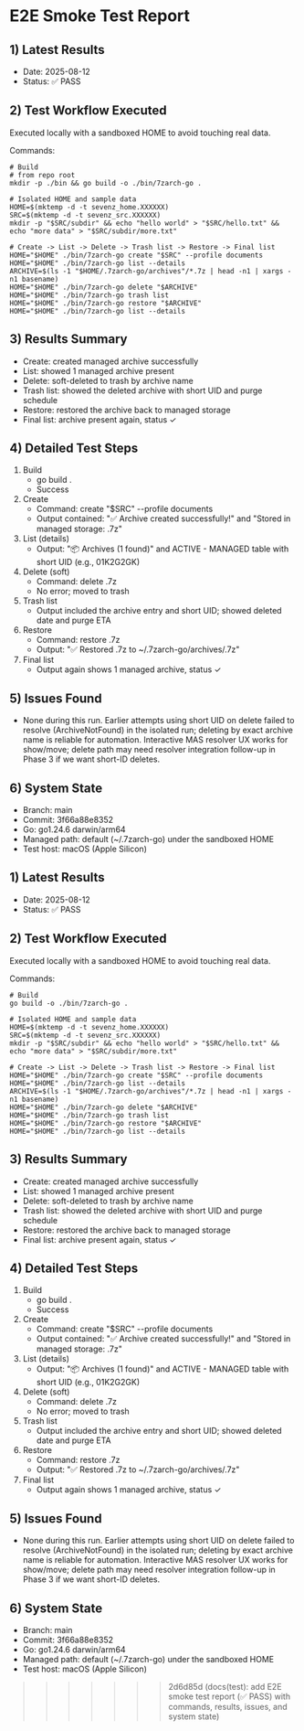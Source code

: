 # E2E Smoke Test Report

## 1) Latest Results
- Date: 2025-08-12
- Status: ✅ PASS

## 2) Test Workflow Executed
Executed locally with a sandboxed HOME to avoid touching real data.

Commands:
```
# Build
# from repo root
mkdir -p ./bin && go build -o ./bin/7zarch-go .

# Isolated HOME and sample data
HOME=$(mktemp -d -t sevenz_home.XXXXXX)
SRC=$(mktemp -d -t sevenz_src.XXXXXX)
mkdir -p "$SRC/subdir" && echo "hello world" > "$SRC/hello.txt" && echo "more data" > "$SRC/subdir/more.txt"

# Create -> List -> Delete -> Trash list -> Restore -> Final list
HOME="$HOME" ./bin/7zarch-go create "$SRC" --profile documents
HOME="$HOME" ./bin/7zarch-go list --details
ARCHIVE=$(ls -1 "$HOME/.7zarch-go/archives"/*.7z | head -n1 | xargs -n1 basename)
HOME="$HOME" ./bin/7zarch-go delete "$ARCHIVE"
HOME="$HOME" ./bin/7zarch-go trash list
HOME="$HOME" ./bin/7zarch-go restore "$ARCHIVE"
HOME="$HOME" ./bin/7zarch-go list --details
```

## 3) Results Summary
- Create: created managed archive successfully
- List: showed 1 managed archive present
- Delete: soft-deleted to trash by archive name
- Trash list: showed the deleted archive with short UID and purge schedule
- Restore: restored the archive back to managed storage
- Final list: archive present again, status ✓

## 4) Detailed Test Steps
1. Build
   - go build .
   - Success
2. Create
   - Command: create "$SRC" --profile documents
   - Output contained: "✅ Archive created successfully!" and "Stored in managed storage: <name>.7z"
3. List (details)
   - Output: "📦 Archives (1 found)" and ACTIVE - MANAGED table with short UID (e.g., 01K2G2GK)
4. Delete (soft)
   - Command: delete <archive-name>.7z
   - No error; moved to trash
5. Trash list
   - Output included the archive entry and short UID; showed deleted date and purge ETA
6. Restore
   - Command: restore <archive-name>.7z
   - Output: "✅ Restored <name>.7z to ~/.7zarch-go/archives/<name>.7z"
7. Final list
   - Output again shows 1 managed archive, status ✓

## 5) Issues Found
- None during this run. Earlier attempts using short UID on delete failed to resolve (ArchiveNotFound) in the isolated run; deleting by exact archive name is reliable for automation. Interactive MAS resolver UX works for show/move; delete path may need resolver integration follow-up in Phase 3 if we want short-ID deletes.

## 6) System State
- Branch: main
- Commit: 3f66a88e8352
- Go: go1.24.6 darwin/arm64
- Managed path: default (~/.7zarch-go) under the sandboxed HOME
- Test host: macOS (Apple Silicon)

## 1) Latest Results
- Date: 2025-08-12
- Status: ✅ PASS

## 2) Test Workflow Executed
Executed locally with a sandboxed HOME to avoid touching real data.

Commands:
```
# Build
go build -o ./bin/7zarch-go .

# Isolated HOME and sample data
HOME=$(mktemp -d -t sevenz_home.XXXXXX)
SRC=$(mktemp -d -t sevenz_src.XXXXXX)
mkdir -p "$SRC/subdir" && echo "hello world" > "$SRC/hello.txt" && echo "more data" > "$SRC/subdir/more.txt"

# Create -> List -> Delete -> Trash list -> Restore -> Final list
HOME="$HOME" ./bin/7zarch-go create "$SRC" --profile documents
HOME="$HOME" ./bin/7zarch-go list --details
ARCHIVE=$(ls -1 "$HOME/.7zarch-go/archives"/*.7z | head -n1 | xargs -n1 basename)
HOME="$HOME" ./bin/7zarch-go delete "$ARCHIVE"
HOME="$HOME" ./bin/7zarch-go trash list
HOME="$HOME" ./bin/7zarch-go restore "$ARCHIVE"
HOME="$HOME" ./bin/7zarch-go list --details
```

## 3) Results Summary
- Create: created managed archive successfully
- List: showed 1 managed archive present
- Delete: soft-deleted to trash by archive name
- Trash list: showed the deleted archive with short UID and purge schedule
- Restore: restored the archive back to managed storage
- Final list: archive present again, status ✓

## 4) Detailed Test Steps
1. Build
   - go build .
   - Success
2. Create
   - Command: create "$SRC" --profile documents
   - Output contained: "✅ Archive created successfully!" and "Stored in managed storage: <name>.7z"
3. List (details)
   - Output: "📦 Archives (1 found)" and ACTIVE - MANAGED table with short UID (e.g., 01K2G2GK)
4. Delete (soft)
   - Command: delete <archive-name>.7z
   - No error; moved to trash
5. Trash list
   - Output included the archive entry and short UID; showed deleted date and purge ETA
6. Restore
   - Command: restore <archive-name>.7z
   - Output: "✅ Restored <name>.7z to ~/.7zarch-go/archives/<name>.7z"
7. Final list
   - Output again shows 1 managed archive, status ✓

## 5) Issues Found
- None during this run. Earlier attempts using short UID on delete failed to resolve (ArchiveNotFound) in the isolated run; deleting by exact archive name is reliable for automation. Interactive MAS resolver UX works for show/move; delete path may need resolver integration follow-up in Phase 3 if we want short-ID deletes.

## 6) System State
- Branch: main
- Commit: 3f66a88e8352
- Go: go1.24.6 darwin/arm64
- Managed path: default (~/.7zarch-go) under the sandboxed HOME
- Test host: macOS (Apple Silicon)

>>>>>>> 2d6d85d (docs(test): add E2E smoke test report (✅ PASS) with commands, results, issues, and system state)
